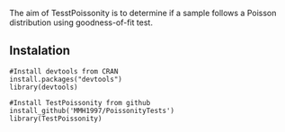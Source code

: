 The aim of TesstPoissonity is to determine if a sample follows a Poisson distribution using goodness-of-fit test.



## Instalation

```{r }
#Install devtools from CRAN
install.packages("devtools")
library(devtools)

#Install TestPoissonity from github
install_github('MMH1997/PoissonityTests')
library(TestPoissonity)

```

